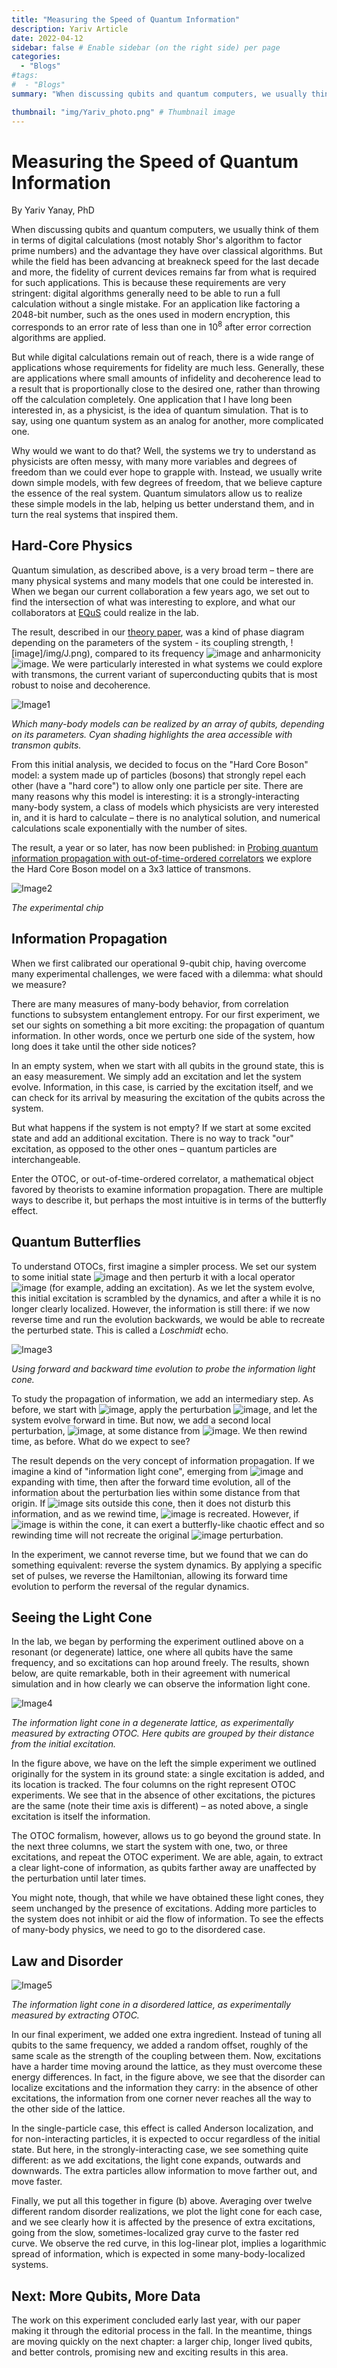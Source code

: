 ```yaml
---
title: "Measuring the Speed of Quantum Information"
description: Yariv Article
date: 2022-04-12
sidebar: false # Enable sidebar (on the right side) per page
categories:
  - "Blogs"
#tags:
#  - "Blogs"
summary: "When discussing qubits and quantum computers, we usually think of them in terms of digital calculations (most notably Shor's algorithm to factor prime numbers) and the advantage they have over classical algorithms. But while the field has been advancing at breakneck speed for the last decade and more, the fidelity of current devices remains far from what is required for such applications. This is because these requirements are very stringent: digital algorithms generally need to be able to run a full calculation without a single mistake. For an application like factoring a 2048-bit number, such as the ones used in modern encryption, this corresponds to an error rate of less than one in 10<sup>8</sup> after error correction algorithms are applied. Read more!"

thumbnail: "img/Yariv_photo.png" # Thumbnail image
---
```

# Measuring the Speed of Quantum Information #

By Yariv Yanay, PhD

When discussing qubits and quantum computers, we usually think of them in terms of digital calculations (most notably Shor's algorithm to factor prime numbers) and the advantage they have over classical algorithms. But while the field has been advancing at breakneck speed for the last decade and more, the fidelity of current devices remains far from what is required for such applications. This is because these requirements are very stringent: digital algorithms generally need to be able to run a full calculation without a single mistake. For an application like factoring a 2048-bit number, such as the ones used in modern encryption, this corresponds to an error rate of less than one in 10<sup>8</sup> after error correction algorithms are applied.

But while digital calculations remain out of reach, there is a wide range of applications whose requirements for fidelity are much less. Generally, these are applications where small amounts of infidelity and decoherence lead to a result that is proportionally close to the desired one, rather than throwing off the calculation completely. One application that I have long been interested in, as a physicist, is the idea of quantum simulation. That is to say, using one quantum system as an analog for another, more complicated one.

Why would we want to do that? Well, the systems we try to understand as physicists are often messy, with many more variables and degrees of freedom than we could ever hope to grapple with. Instead, we usually write down simple models, with few degrees of freedom, that we believe capture the essence of the real system. Quantum simulators allow us to realize these simple models in the lab, helping us better understand them, and in turn the real systems that inspired them.

## Hard-Core Physics ##

Quantum simulation, as described above, is a very broad term – there are many physical systems and many models that one could be interested in. When we began our current collaboration a few years ago, we set out to find the intersection of what was interesting to explore, and what our collaborators at [EQuS](https://equs.mit.edu/) could realize in the lab.

The result, described in our [theory paper](https://doi.org/10.1038/s41534-020-0269-1), was a kind of phase diagram depending on the parameters of the system - its coupling strength, ![image]/img/J.png), compared to its frequency ![image](/img/wq.png) and anharmonicity ![image](/img/A.png). We were particularly interested in what systems we could explore with transmons, the current variant of superconducting qubits that is most robust to noise and decoherence.

![Image1](/img/Yariv_image1.png)

*Which many-body models can be realized by an array of qubits, depending on its parameters. Cyan shading highlights the area accessible
 with transmon qubits.*

From this initial analysis, we decided to focus on the "Hard Core Boson" model: a system made up of particles (bosons) that strongly repel each other (have a "hard core") to allow only one particle per site. There are many reasons why this model is interesting: it is a strongly-interacting many-body system, a class of models which physicists are very interested in, and it is hard to calculate – there is no analytical solution, and numerical calculations scale exponentially with the number of sites.

The result, a year or so later, has now been published: in [Probing quantum information propagation with out-of-time-ordered correlators](https://doi.org/10.1038/s41567-021-01430-w) we explore the Hard Core Boson model on a 3x3 lattice of transmons.

![Image2](/img/Yariv_image2.png)

*The experimental chip*

## Information Propagation ##

When we first calibrated our operational 9-qubit chip, having overcome many experimental challenges, we were faced with a dilemma: what should we measure?

There are many measures of many-body behavior, from correlation functions to subsystem entanglement entropy. For our first experiment, we set our sights on something a bit more exciting: the propagation of quantum information. In other words, once we perturb one side of the system, how long does it take until the other side notices?

In an empty system, when we start with all qubits in the ground state, this is an easy measurement. We simply add an excitation and let the system evolve. Information, in this case, is carried by the excitation itself, and we can check for its arrival by measuring the excitation of the qubits across the system.

But what happens if the system is not empty? If we start at some excited state and add an additional excitation. There is no way to track "our" excitation, as opposed to the other ones – quantum particles are interchangeable.

Enter the OTOC, or out-of-time-ordered correlator, a mathematical object favored by theorists to examine information propagation. There are multiple ways to describe it, but perhaps the most intuitive is in terms of the butterfly effect.

## Quantum Butterflies ##

To understand OTOCs, first imagine a simpler process. We set our system to some initial state ![image](/img/psi.png) and then perturb it with a local operator ![image](/img/hatV.png) (for example, adding an excitation). As we let the system evolve, this initial excitation is scrambled by the dynamics, and after a while it is no longer clearly localized. However, the information is still there: if we now reverse time and run the evolution backwards, we would be able to recreate the perturbed state. This is called a *Loschmidt* echo.

![Image3](/img/Yariv_image3.png)

*Using forward and backward time evolution to probe the information light cone.*

To study the propagation of information, we add an intermediary step. As before, we start with ![image](/img/psi.png), apply the perturbation ![image](/img/hatV.png), and let the system evolve forward in time. But now, we add a second local perturbation, ![image](/img/hatW.png), at some distance from ![image](/img/hatV.png). We then rewind time, as before. What do we expect to see?

The result depends on the very concept of information propagation. If we imagine a kind of "information light cone", emerging from ![image](/img/hatV.png) and expanding with time, then after the forward time evolution, all of the information about the perturbation lies within some distance from that origin. If ![image](/img/hatW.png) sits outside this cone, then it does not disturb this information, and as we rewind time, ![image](/img/hatV.png) is recreated. However, if ![image](/img/hatW.png) is within the cone, it can exert a butterfly-like chaotic effect and so rewinding time will not recreate the original ![image](/img/hatW.png) perturbation.

In the experiment, we cannot reverse time, but we found that we can do something equivalent: reverse the system dynamics. By applying a specific set of pulses, we reverse the Hamiltonian, allowing its forward time evolution to perform the reversal of the regular dynamics.

## Seeing the Light Cone ##

In the lab, we began by performing the experiment outlined above on a resonant (or degenerate) lattice, one where all qubits have the same frequency, and so excitations can hop around freely. The results, shown below, are quite remarkable, both in their agreement with numerical simulation and in how clearly we can observe the information light cone.

![Image4](/img/Yariv_image4.png)

*The information light cone in a degenerate lattice, as experimentally measured by extracting OTOC. Here qubits are grouped by their distance from the initial excitation.*

In the figure above, we have on the left the simple experiment we outlined originally for the system in its ground state: a single excitation is added, and its location is tracked. The four columns on the right represent OTOC experiments. We see that in the absence of other excitations, the pictures are the same (note their time axis is different) – as noted above, a single excitation is itself the information.

The OTOC formalism, however, allows us to go beyond the ground state. In the next three columns, we start the system with one, two, or three excitations, and repeat the OTOC experiment. We are able, again, to extract a clear light-cone of information, as qubits farther away are unaffected by the perturbation until later times.

You might note, though, that while we have obtained these light cones, they seem unchanged by the presence of excitations. Adding more particles to the system does not inhibit or aid the flow of information. To see the effects of many-body physics, we need to go to the disordered case.

## Law and Disorder ##

![Image5](/img/Yariv_image5.png)

*The information light cone in a disordered lattice, as experimentally measured by extracting OTOC.*

In our final experiment, we added one extra ingredient. Instead of tuning all qubits to the same frequency, we added a random offset, roughly of the same scale as the strength of the coupling between them. Now, excitations have a harder time moving around the lattice, as they must overcome these energy differences. In fact, in the figure above, we see that the disorder can localize excitations and the information they carry: in the absence of other excitations, the information from one corner never reaches all the way to the other side of the lattice.

In the single-particle case, this effect is called Anderson localization, and for non-interacting particles, it is expected to occur regardless of the initial state. But here, in the strongly-interacting case, we see something quite different: as we add excitations, the light cone expands, outwards and downwards. The extra particles allow information to move farther out, and move faster.

Finally, we put all this together in figure (b) above. Averaging over twelve different random disorder realizations, we plot the light cone for each case, and we see clearly how it is affected by the presence of extra excitations, going from the slow, sometimes-localized gray curve to the faster red curve. We observe the red curve, in this log-linear plot, implies a logarithmic spread of information, which is expected in some many-body-localized systems.

## Next: More Qubits, More Data ##

The work on this experiment concluded early last year, with our paper making it through the editorial process in the fall. In the meantime, things are moving quickly on the next chapter: a larger chip, longer lived qubits, and better controls, promising new and exciting results in this area.
